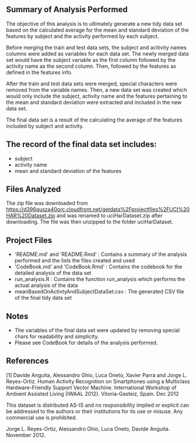Summary of Analysis Performed
-----------------------------

The objective of this analysis is to ultimately generate a new tidy data
set based on the calculated average for the mean and standard deviation
of the features by subject and the activity performed by each subject.

Before merging the train and test data sets, the subject and acitivity
names columns were added as variables for each data set. The newly
merged data set would have the subject variable as the first column
followed by the activity name as the second column. Then, followed by
the features as defined in the features info.

After the train and test data sets were merged, special characters were
removed from the variable names. Then, a new data set was created which
would only include the subject, activity name and the features
pertaining to the mean and standard deviation were extracted and
included in the new data set.

The final data set is a result of the calculating the average of the
features included by subject and activity.

The record of the final data set includes:
------------------------------------------

-   subject
-   activity name
-   mean and standard deviation of the features

Files Analyzed
--------------

The zip file was downloaded from
<https://d396qusza40orc.cloudfront.net/getdata%2Fprojectfiles%2FUCI%20HAR%20Dataset.zip>
and was renamed to uciHarDataset.zip after downloading. The file was
then unzipped to the folder uciHarDataset.

Project Files
-------------

-   'README.md' and 'README.Rmd' : Contains a summary of the analysis
    performed and the lists the files created and used
-   'CodeBook.md' and 'CodeBook.Rmd' : Contains the codebook for the
    detailed analysis of the data set
-   run\_analysis.R : Contains the function run\_analysis which performs
    the actual analysis of the data
-   meanBasedOnActivtyAndSubjectDataSet.csv : The generated CSV file of
    the final tidy data set

Notes
-----

-   The variables of the final data set were updated by removing special
    chars for readability and simplicity.
-   Please see CodeBook for details of the analysis performed.

References
----------

\[1\] Davide Anguita, Alessandro Ghio, Luca Oneto, Xavier Parra and
Jorge L. Reyes-Ortiz. Human Activity Recognition on Smartphones using a
Multiclass Hardware-Friendly Support Vector Machine. International
Workshop of Ambient Assisted Living (IWAAL 2012). Vitoria-Gasteiz,
Spain. Dec 2012

This dataset is distributed AS-IS and no responsibility implied or
explicit can be addressed to the authors or their institutions for its
use or misuse. Any commercial use is prohibited.

Jorge L. Reyes-Ortiz, Alessandro Ghio, Luca Oneto, Davide Anguita.
November 2012.
